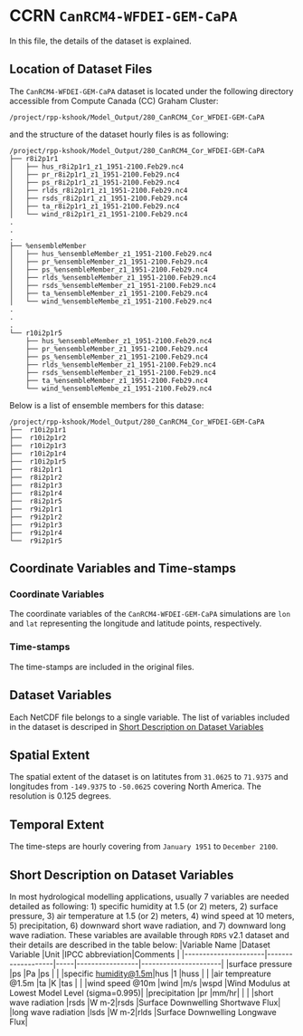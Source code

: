 # CCRN `CanRCM4-WFDEI-GEM-CaPA`
In this file, the details of the dataset is explained.

## Location of Dataset Files
The `CanRCM4-WFDEI-GEM-CaPA` dataset is located under the following directory accessible from Compute Canada (CC) Graham Cluster:
```
/project/rpp-kshook/Model_Output/280_CanRCM4_Cor_WFDEI-GEM-CaPA
```
and the structure of the dataset hourly files is as following:
```console
/project/rpp-kshook/Model_Output/280_CanRCM4_Cor_WFDEI-GEM-CaPA
├── r8i2p1r1
│   ├── hus_r8i2p1r1_z1_1951-2100.Feb29.nc4
│   ├── pr_r8i2p1r1_z1_1951-2100.Feb29.nc4
│   ├── ps_r8i2p1r1_z1_1951-2100.Feb29.nc4
│   ├── rlds_r8i2p1r1_z1_1951-2100.Feb29.nc4
│   ├── rsds_r8i2p1r1_z1_1951-2100.Feb29.nc4
│   ├── ta_r8i2p1r1_z1_1951-2100.Feb29.nc4
│   └── wind_r8i2p1r1_z1_1951-2100.Feb29.nc4
.
.
.
├── %ensembleMember 
│   ├── hus_%ensembleMember_z1_1951-2100.Feb29.nc4 
│   ├── pr_%ensembleMember_z1_1951-2100.Feb29.nc4  
│   ├── ps_%ensembleMember_z1_1951-2100.Feb29.nc4  
│   ├── rlds_%ensembleMember_z1_1951-2100.Feb29.nc4
│   ├── rsds_%ensembleMember_z1_1951-2100.Feb29.nc4
│   ├── ta_%ensembleMember_z1_1951-2100.Feb29.nc4  
│   └── wind_%ensembleMembe_z1_1951-2100.Feb29.nc4
.
.
.
└── r10i2p1r5
    ├── hus_%ensembleMember_z1_1951-2100.Feb29.nc4 
    ├── pr_%ensembleMember_z1_1951-2100.Feb29.nc4  
    ├── ps_%ensembleMember_z1_1951-2100.Feb29.nc4  
    ├── rlds_%ensembleMember_z1_1951-2100.Feb29.nc4
    ├── rsds_%ensembleMember_z1_1951-2100.Feb29.nc4
    ├── ta_%ensembleMember_z1_1951-2100.Feb29.nc4  
    └── wind_%ensembleMembe_z1_1951-2100.Feb29.nc4
```

Below is a list of ensemble members for this datase:
```
/project/rpp-kshook/Model_Output/280_CanRCM4_Cor_WFDEI-GEM-CaPA
├──  r10i2p1r1
├──  r10i2p1r2
├──  r10i2p1r3
├──  r10i2p1r4
├──  r10i2p1r5
├──  r8i2p1r1
├──  r8i2p1r2
├──  r8i2p1r3
├──  r8i2p1r4
├──  r8i2p1r5
├──  r9i2p1r1
├──  r9i2p1r2
├──  r9i2p1r3
├──  r9i2p1r4
└──  r9i2p1r5
```

## Coordinate Variables and Time-stamps

### Coordinate Variables
The coordinate variables of the `CanRCM4-WFDEI-GEM-CaPA` simulations are `lon` and `lat` representing the longitude and latitude points, respectively.
### Time-stamps
The time-stamps are included in the original files.

## Dataset Variables
Each NetCDF file belongs to a single variable. The list of variables included in the dataset is descriped in [Short Description on Dataset Variables](##short-description-on-dataset-variables)
## Spatial Extent
The spatial extent of the dataset is on latitutes from `31.0625` to `71.9375` and longitudes from `-149.9375` to `-50.0625` covering North America. The resolution is 0.125 degrees. 

## Temporal Extent
The time-steps are hourly covering from `January 1951` to `December 2100`.

## Short Description on Dataset Variables
In most hydrological modelling applications, usually 7 variables are needed detailed as following: 1) specific humidity at 1.5 (or 2) meters, 2) surface pressure, 3) air temperature at 1.5 (or 2) meters, 4) wind speed at 10 meters, 5) precipitation, 6) downward short wave radiation, and 7) downward long wave radiation. These variables are available through `RDRS` v2.1 dataset and their details are described in the table below:
|Variable Name         |Dataset Variable   |Unit |IPCC abbreviation|Comments              |
|----------------------|-------------------|-----|-----------------|----------------------|
|surface pressure      |ps                 |Pa   |ps               |                      |
|specific humidity@1.5m|hus                |1    |huss             |                      |
|air tempreature @1.5m |ta                 |K    |tas              |                      |
|wind speed @10m       |wind               |m/s  |wspd             |Wind Modulus at Lowest Model Level (sigma=0.995)|
|precipitation         |pr                 |mm/hr|                 |                      |
|short wave radiation  |rsds               |W m-2|rsds             |Surface Downwelling Shortwave Flux|
|long wave radiation   |lsds               |W m-2|rlds             |Surface Downwelling Longwave Flux|
